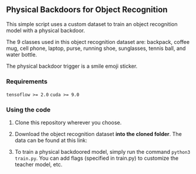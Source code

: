 ## Physical Backdoors for Object Recognition

This simple script uses a custom dataset to train an object recognition model with a physical backdoor.

The 9 classes used in this object recognition dataset are: backpack, coffee mug, cell phone, laptop, purse, running shoe, sunglasses, tennis ball, and water bottle. 

The physical backdoor trigger is a smile emoji sticker.

### Requirements

`tensoflow >= 2.0`
`cuda >= 9.0`

### Using the code

1. Clone this repository wherever you choose.

2. Download the object recognition dataset __into the cloned folder__. The data can be found at this link: 

2. To train a physical backdoored model, simply run the command `python3 train.py`. You can add flags (specified in train.py) to customize the teacher model, etc. 
